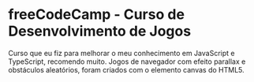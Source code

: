# freeCodeCamp - Curso de Desenvolvimento de Jogos
<p>Curso que eu fiz para melhorar o meu conhecimento em JavaScript e TypeScript, recomendo muito. Jogos de navegador com efeito parallax e obstáculos aleatórios, foram criados com o elemento canvas do HTML5.</p> 

